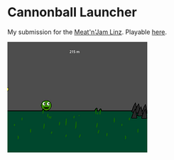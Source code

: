 # Cannonball Launcher

My submission for the [Meat'n'Jam Linz](https://itch.io/jam/game-jam-linz-2023).
Playable [here](https://lukas-tr.itch.io/cannonball-launcher).

[![](./screenshot.png)](https://lukas-tr.itch.io/cannonball-launcher)
